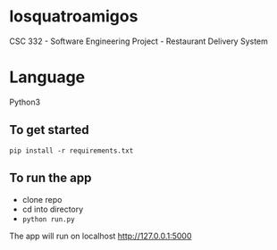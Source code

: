 # losquatroamigos

CSC 332 - Software Engineering Project - Restaurant Delivery System

# Language
Python3

## To get started
`pip install -r requirements.txt`

## To run the app

- clone repo
- cd into directory
- `python run.py`

The app will run on localhost http://127.0.0.1:5000

